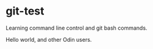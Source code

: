 # git-test

Learning command line control and git bash commands. 

Hello world, and other Odin users. 